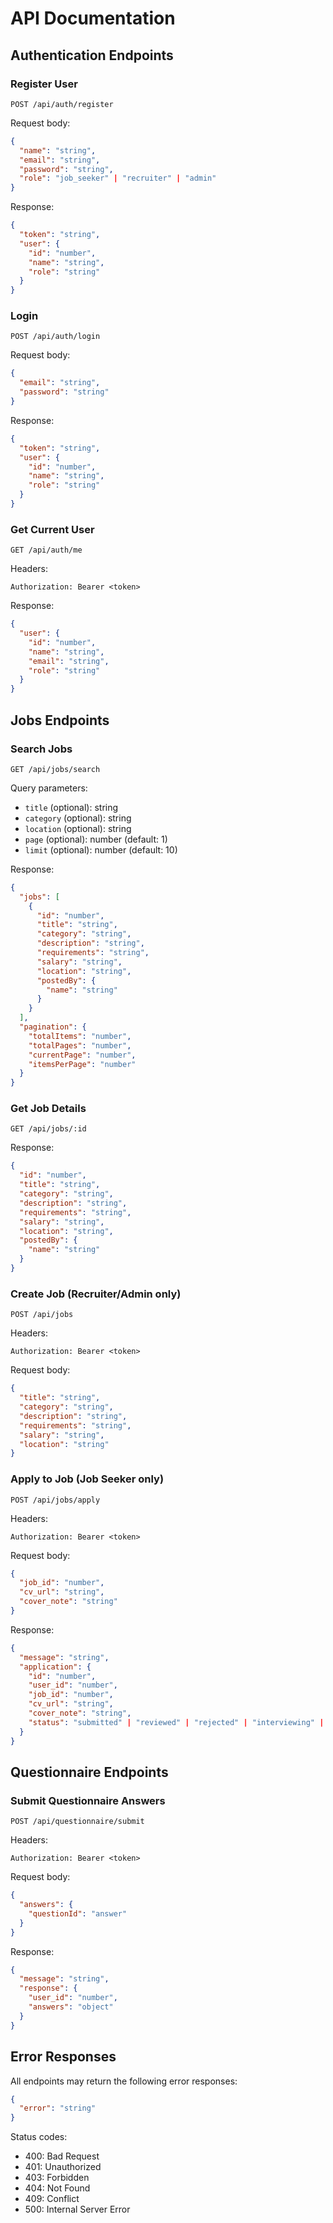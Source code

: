 # API Documentation

## Authentication Endpoints

### Register User
```
POST /api/auth/register
```
Request body:
```json
{
  "name": "string",
  "email": "string",
  "password": "string",
  "role": "job_seeker" | "recruiter" | "admin"
}
```
Response:
```json
{
  "token": "string",
  "user": {
    "id": "number",
    "name": "string",
    "role": "string"
  }
}
```

### Login
```
POST /api/auth/login
```
Request body:
```json
{
  "email": "string",
  "password": "string"
}
```
Response:
```json
{
  "token": "string",
  "user": {
    "id": "number",
    "name": "string",
    "role": "string"
  }
}
```

### Get Current User
```
GET /api/auth/me
```
Headers:
```
Authorization: Bearer <token>
```
Response:
```json
{
  "user": {
    "id": "number",
    "name": "string",
    "email": "string",
    "role": "string"
  }
}
```

## Jobs Endpoints

### Search Jobs
```
GET /api/jobs/search
```
Query parameters:
- `title` (optional): string
- `category` (optional): string
- `location` (optional): string
- `page` (optional): number (default: 1)
- `limit` (optional): number (default: 10)

Response:
```json
{
  "jobs": [
    {
      "id": "number",
      "title": "string",
      "category": "string",
      "description": "string",
      "requirements": "string",
      "salary": "string",
      "location": "string",
      "postedBy": {
        "name": "string"
      }
    }
  ],
  "pagination": {
    "totalItems": "number",
    "totalPages": "number",
    "currentPage": "number",
    "itemsPerPage": "number"
  }
}
```

### Get Job Details
```
GET /api/jobs/:id
```
Response:
```json
{
  "id": "number",
  "title": "string",
  "category": "string",
  "description": "string",
  "requirements": "string",
  "salary": "string",
  "location": "string",
  "postedBy": {
    "name": "string"
  }
}
```

### Create Job (Recruiter/Admin only)
```
POST /api/jobs
```
Headers:
```
Authorization: Bearer <token>
```
Request body:
```json
{
  "title": "string",
  "category": "string",
  "description": "string",
  "requirements": "string",
  "salary": "string",
  "location": "string"
}
```

### Apply to Job (Job Seeker only)
```
POST /api/jobs/apply
```
Headers:
```
Authorization: Bearer <token>
```
Request body:
```json
{
  "job_id": "number",
  "cv_url": "string",
  "cover_note": "string"
}
```
Response:
```json
{
  "message": "string",
  "application": {
    "id": "number",
    "user_id": "number",
    "job_id": "number",
    "cv_url": "string",
    "cover_note": "string",
    "status": "submitted" | "reviewed" | "rejected" | "interviewing" | "hired"
  }
}
```

## Questionnaire Endpoints

### Submit Questionnaire Answers
```
POST /api/questionnaire/submit
```
Headers:
```
Authorization: Bearer <token>
```
Request body:
```json
{
  "answers": {
    "questionId": "answer"
  }
}
```
Response:
```json
{
  "message": "string",
  "response": {
    "user_id": "number",
    "answers": "object"
  }
}
```

## Error Responses
All endpoints may return the following error responses:

```json
{
  "error": "string"
}
```

Status codes:
- 400: Bad Request
- 401: Unauthorized
- 403: Forbidden
- 404: Not Found
- 409: Conflict
- 500: Internal Server Error 